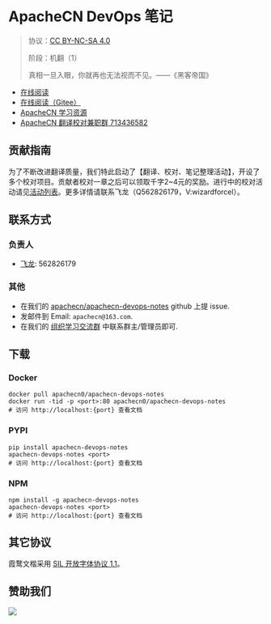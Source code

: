 <!--
    需要填充的占位符：
    
    README.md
    
        ApacheCN DevOps 笔记：文档中文名
        {nameEn}：文档英文名
        {urlEn}：文档原始链接
        devops-notes：域名前缀
        飞龙：负责人名称
        wizardforcel：负责人 Github 用户名
        562826179：负责人 QQ
        apachecn-devops-notes：ApacheCN 的 Github 仓库名称
        apachecn-devops-notes：DockerHub 仓库名称
        apachecn-devops-notes：PYPI 包名称
        apachecn-devops-notes：NPM 包名称
    
    CNAME
    
        devops-notes：域名前缀

    index.html
    
        ApacheCN DevOps 笔记：文档中文名
        #2496ed：显示颜色
        apachecn-devops-notes：ApacheCN 的 Github 仓库名称

    asset/docsify-apachecn-footer.js
    
        apachecn-devops-notes：ApacheCN 的 Github 仓库名称
-->

# ApacheCN DevOps 笔记

> 协议：[CC BY-NC-SA 4.0](http://creativecommons.org/licenses/by-nc-sa/4.0/)
> 
> 阶段：机翻（1）
> 
> 真相一旦入眼，你就再也无法视而不见。——《黑客帝国》

* [在线阅读](https://devops-notes.apachecn.org)
* [在线阅读（Gitee）](https://apachecn.gitee.io/doc-template/)
* [ApacheCN 学习资源](http://docs.apachecn.org/)
* [ApacheCN 翻译校对兼职群 713436582](https://jq.qq.com/?_wv=1027&k=VSNtgpjb)

## 贡献指南

为了不断改进翻译质量，我们特此启动了【翻译、校对、笔记整理活动】，开设了多个校对项目。贡献者校对一章之后可以领取千字2\~4元的奖励。进行中的校对活动请见[活动列表](https://home.apachecn.org/#/docs/activity/docs-activity)。更多详情请联系飞龙（Q562826179，V:wizardforcel）。

## 联系方式

### 负责人

* [飞龙](https://github.com/wizardforcel): 562826179

### 其他

*   在我们的 [apachecn/apachecn-devops-notes](https://github.com/apachecn/apachecn-devops-notes) github 上提 issue.
*   发邮件到 Email: `apachecn@163.com`.
*   在我们的 [组织学习交流群](https://www.apachecn.org/#/docs/join) 中联系群主/管理员即可.

## 下载

### Docker

```
docker pull apachecn0/apachecn-devops-notes
docker run -tid -p <port>:80 apachecn0/apachecn-devops-notes
# 访问 http://localhost:{port} 查看文档
```

### PYPI

```
pip install apachecn-devops-notes
apachecn-devops-notes <port>
# 访问 http://localhost:{port} 查看文档
```

### NPM

```
npm install -g apachecn-devops-notes
apachecn-devops-notes <port>
# 访问 http://localhost:{port} 查看文档
```

## 其它协议

霞鹜文楷采用 [SIL 开放字体协议 1.1](https://github.com/lxgw/LxgwWenKai/blob/main/SIL_Open_Font_License_1.1.txt)。

## 赞助我们

![](http://data.apachecn.org/img/about/donate.jpg)
